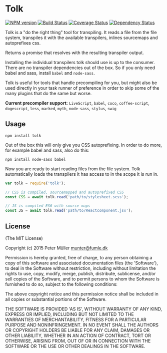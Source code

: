 # Tolk

[![NPM version](https://badge.fury.io/js/tolk.svg)](http://badge.fury.io/js/tolk)
[![Build Status](https://travis-ci.org/Munter/tolk.svg?branch=master)](https://travis-ci.org/Munter/tolk)
[![Coverage Status](https://img.shields.io/coveralls/Munter/tolk.svg)](https://coveralls.io/r/Munter/tolk?branch=master)
[![Dependency Status](https://david-dm.org/Munter/tolk.svg)](https://david-dm.org/Munter/tolk)

Tolk is a "do the right thing" tool for transpiling. It reads a file from the file system, transpiles it with the available transpilers, inlines sourcemaps and autoprefixes css.

Returns a promise that resolves with the resulting transpiler output.

Installing the individual transpilers tolk should use is up to the consumer. There are no transpiler dependencies out of the box. So if you only need babel and sass, install `babel` and `node-sass`.

Tolk is useful for tools that handle precompiling for you, but might also be used directly in your task runner of preference in order to skip some of the many plugins that do the same but worse.

**Current precompiler support:** `LiveScript`, `babel`, `coco`, `coffee-script`, `dogescript`, `less`, `marked`, `myth`, `node-sass`, `stylus`, `swig`

## Usage

```
npm install tolk
```

Out of the box this will only give you CSS autoprefixing. In order to do more, for example babel and sass, also do this:

```
npm install node-sass babel
```

Now you are ready to start reading files from the file system. Tolk automatically loads the transpilers it has access to in the scope it is run in.

```js
var tolk = require('tolk');

// CSS is compiled, sourcemapped and autoprefixed CSS
const CSS = await tolk.read('path/to/stylesheet.scss');

// JS is compiled ES6 with source maps
const JS = await tolk.read('path/to/Reactcomponent.jsx');
```

## License

(The MIT License)

Copyright (c) 2015 Peter Müller <munter@fumle.dk>

Permission is hereby granted, free of charge, to any person obtaining a copy of this software and associated documentation files (the 'Software'), to deal in the Software without restriction, including without limitation the rights to use, copy, modify, merge, publish, distribute, sublicense, and/or sell copies of the Software, and to permit persons to whom the Software is furnished to do so, subject to the following conditions:

The above copyright notice and this permission notice shall be included in all copies or substantial portions of the Software.

THE SOFTWARE IS PROVIDED 'AS IS', WITHOUT WARRANTY OF ANY KIND, EXPRESS OR IMPLIED, INCLUDING BUT NOT LIMITED TO THE WARRANTIES OF MERCHANTABILITY, FITNESS FOR A PARTICULAR PURPOSE AND NONINFRINGEMENT. IN NO EVENT SHALL THE AUTHORS OR COPYRIGHT HOLDERS BE LIABLE FOR ANY CLAIM, DAMAGES OR OTHER LIABILITY, WHETHER IN AN ACTION OF CONTRACT, TORT OR OTHERWISE, ARISING FROM, OUT OF OR IN CONNECTION WITH THE SOFTWARE OR THE USE OR OTHER DEALINGS IN THE SOFTWARE.
